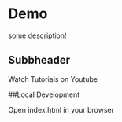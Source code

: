 # Demo

some description!

## Subbheader

Watch Tutorials on Youtube

##Local Development

Open index.html in your browser
